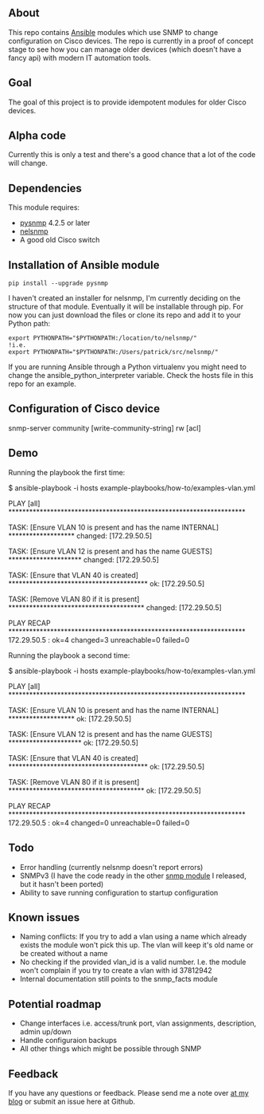 ## About

This repo contains [Ansible](https://github.com/ansible/ansible) modules which use SNMP to change configuration on Cisco devices. The repo is currently in a proof of concept stage to see how you can manage older devices (which doesn't have a fancy api) with modern IT automation tools.

## Goal

The goal of this project is to provide idempotent modules for older Cisco devices.

## Alpha code

Currently this is only a test and there's a good chance that a lot of the code will change.

## Dependencies

This module requires:

* [pysnmp](http://pysnmp.sourceforge.net) 4.2.5 or later
* [nelsnmp](https://github.com/networklore/nelsnmp)
* A good old Cisco switch

## Installation of Ansible module
```
pip install --upgrade pysnmp
```
I haven't created an installer for nelsnmp, I'm currently deciding on the structure of that module. Eventually it will be installable through pip. For now you can just download the files or clone its repo and add it to your Python path:
```
export PYTHONPATH="$PYTHONPATH:/location/to/nelsnmp/"
!i.e.
export PYTHONPATH="$PYTHONPATH:/Users/patrick/src/nelsnmp/"
```
If you are running Ansible through a Python virtualenv you might need to change the ansible_python_interpreter variable. Check the hosts file in this repo for an example.

## Configuration of Cisco device

snmp-server community [write-community-string] rw [acl]

## Demo

Running the playbook the first time:

$ ansible-playbook -i hosts example-playbooks/how-to/examples-vlan.yml

PLAY [all] ********************************************************************

TASK: [Ensure VLAN 10 is present and has the name INTERNAL] *******************
changed: [172.29.50.5]

TASK: [Ensure VLAN 12 is present and has the name GUESTS] *********************
changed: [172.29.50.5]

TASK: [Ensure that VLAN 40 is created] ****************************************
ok: [172.29.50.5]

TASK: [Remove VLAN 80 if it is present] ***************************************
changed: [172.29.50.5]

PLAY RECAP ********************************************************************
172.29.50.5                : ok=4    changed=3    unreachable=0    failed=0

Running the playbook a second time:

$ ansible-playbook -i hosts example-playbooks/how-to/examples-vlan.yml

PLAY [all] ********************************************************************

TASK: [Ensure VLAN 10 is present and has the name INTERNAL] *******************
ok: [172.29.50.5]

TASK: [Ensure VLAN 12 is present and has the name GUESTS] *********************
ok: [172.29.50.5]

TASK: [Ensure that VLAN 40 is created] ****************************************
ok: [172.29.50.5]

TASK: [Remove VLAN 80 if it is present] ***************************************
ok: [172.29.50.5]

PLAY RECAP ********************************************************************
172.29.50.5                : ok=4    changed=0    unreachable=0    failed=0


## Todo

* Error handling (currently nelsnmp doesn't report errors)
* SNMPv3 (I have the code ready in the other [snmp module](http://networklore.com/ansible-snmp-facts/) I released, but it hasn't been ported) 
* Ability to save running configuration to startup configuration

## Known issues

* Naming conflicts: If you try to add a vlan using a name which already exists the module won't pick this up. The vlan will keep it's old name or be created without a name
* No checking if the provided vlan_id is a valid number. I.e. the module won't complain if you try to create a vlan with id 37812942
* Internal documentation still points to the snmp_facts module

## Potential roadmap

* Change interfaces i.e. access/trunk port, vlan assignments, description, admin up/down
* Handle configuraion backups
* All other things which might be possible through SNMP

## Feedback

If you have any questions or feedback. Please send me a note over [at my blog](http://networklore.com/contact/) or submit an issue here at Github.
